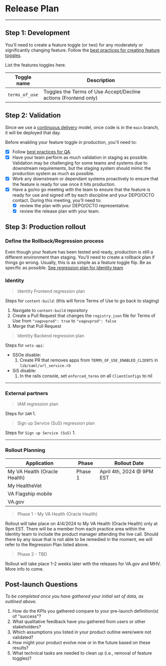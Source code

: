 
<!-- markdownlint-disable MD024 -->
# Release Plan 

---

## Step 1: Development

You'll need to create a feature toggle (or two) for any moderately or significantly changing feature. Follow the [best practices for creating feature toggles](https://depo-platform-documentation.scrollhelp.site/developer-docs/feature-toggles).

List the features toggles here.

| Toggle name | Description |
| ----------- | ----------- |
| `terms_of_use` | Toggles the Terms of Use Accept/Decline actions (Frontend only) |

## Step 2: Validation

Since we use a [continuous delivery](https://depo-platform-documentation.scrollhelp.site/developer-docs/deployment-process) model, once code is in the `main` branch, it will be deployed that day. 

Before enabling your feature toggle in production, you'll need to:

- [x] Follow [best practices for QA](https://depo-platform-documentation.scrollhelp.site/developer-docs/qa-and-accessibility-testing).
- [x] Have your team perform as much validation in staging as possible. Validation may be challenging for some teams and systems due to downstream requirements, but the staging system should mimic the production system as much as possible.
- [x] Work any downstream or dependant systems proactively to ensure that the feature is ready for use once it hits production.
- [x] Have a go/no go meeting with the team to ensure that the feature is ready for use and signed off by each discipline and your DEPO/OCTO contact. During this meeting, you'll need to:
  - [x] review the plan with your DEPO/OCTO representative.
  - [x] review the release plan with your team.

## Step 3: Production rollout

### Define the Rollback/Regression process

Even though your feature has been tested and ready, production is still a different environment than staging. You'll need to create a rollback plan if things go wrong. Usually, this is as simple as a feature toggle flip. Be as specific as possible. [See regression plan for Identity team](https://github.com/department-of-veterans-affairs/va.gov-team/blob/master/products/identity/Products/terms%20and%20conditions/Regression%20Test%20Plan.md)

### Identity

> Identity Frontend regression plan

Steps for `content-build`: (this will force Terms of Use to go back to staging)
1. Navigate to `content-build` repository
2. Create a Pull Request that changes the `registry.json` file for Terms of Use from `"vagovprod": true` to `"vagovprod": false`
3. Merge that Pull Request

> Identity Backend regression plan

Steps for `vets-api`:
- SSOe disable:
  1. Create PR that removes apps from `TERMS_OF_USE_ENABLED_CLIENTS` in `lib/saml/url_service.rb`
- SiS disable:
  1. In the rails console, set `enforced_terms` on all `ClientConfigs` to nil

---
 
### External partners

> IAM regression plan

Steps for `IAM`
1. 

> Sign up Service (SuS) regression plan

Steps for `Sign up Service (SuS)`
1.


---

### Rollout Planning

| Application | Phase | Rollout Date |
| --- | --- | --- |
| My VA Health (Oracle Health) | Phase 1 | April 4th, 2024 @ 9PM EST |
| My HealtheVet | | |
| VA Flagship mobile | | |
| VA.gov | | |


> Phase 1 - My VA Health (Oracle Health)

Rollout will take place on 4/4/2024 to My VA Health (Oracle Health) only at 9pm EST. There will be a member from each practice area within the Identity team to include the product manager attending the live call. Should there by any issue that is not able to be remedied in the moment, we will refer to the Regression Plan listed above.

> Phase 2 - TBD

Rollout will take place 1-2 weeks later with the releases for VA.gov and MHV. More info to come.

## Post-launch Questions

*To be completed once you have gathered your initial set of data, as outlined above.*

1. How do the KPIs you gathered compare to your pre-launch definition(s) of "success"?
1. What qualitative feedback have you gathered from users or other stakeholders?
1. Which assumptions you listed in your product outline were/were not validated?
1. How might your product evolve now or in the future based on these results?
1. What technical tasks are needed to clean up (i.e., removal of feature toggles)?
